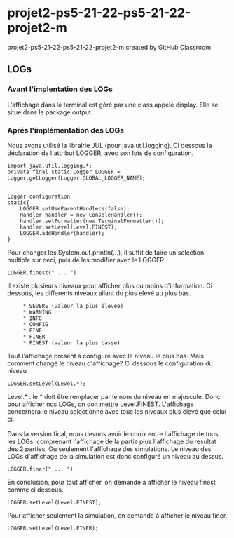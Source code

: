 # projet2-ps5-21-22-ps5-21-22-projet2-m
projet2-ps5-21-22-ps5-21-22-projet2-m created by GitHub Classroom


## LOGs

### Avant l'implentation des LOGs

L'affichage dans le terminal est géré par une class appelé display. Elle se situe dans le package output.

### Aprés l'implémentation des LOGs

Nous avons utilisé la librairie JUL (pour java.util.logging). Ci dessous la déclaration de l'attribut LOGGER, avec son lots de configuration.

    import java.util.logging.*; 
    private final static Logger LOGGER = Logger.getLogger(Logger.GLOBAL_LOGGER_NAME);


    Logger configuration
    static{
        LOGGER.setUseParentHandlers(false);
        Handler handler = new ConsoleHandler();
        handler.setFormatter(new TerminalFormatter());
        handler.setLevel(Level.FINEST);
        LOGGER.addHandler(handler);
    }

Pour changer les System.out.println(...), il suffit de faire un selection multiple sur ceci, puis de les modifier avec le LOGGER.

    LOGGER.finest(" ... ")

Il existe plusieurs niveaux pour afficher plus ou moins d'information. Ci dessous, les differents niveaux allant du plus elevé au plus bas.

         * SEVERE (valeur la plus élevée)
         * WARNING
         * INFO
         * CONFIG
         * FINE
         * FINER
         * FINEST (valeur la plus basse)

Tout l'affichage present à configuré avec le niveau le plus bas. Mais comment changé le niveau d'affichage? Ci dessous le configuration du niveau

    LOGGER.setLevel(Level.*);

Level.* : le * doit être remplacer par le nom du niveau en majuscule. Donc pour afficher nos LOGs, on doit mettre Level.FINEST.
L'affichage concernera le niveau selectionné avec tous les niveaux plus elevé que celui ci. 
</br>
</br>
Dans la version final, nous devons avoir le choix entre l'affichage de tous les LOGs, comprenant l'affichage de la partie plus l'affichage 
du resultat des 2 parties. Ou seulement l'affichage des simulations. Le niveau des LOGs d'affichage de la simulation est donc configuré un niveau au dessus.
    
    LOGGER.finer(" ... ")

En conclusion, pour tout afficher, on demande à afficher le niveau finest comme ci dessous.

    LOGGER.setLevel(Level.FINEST);

Pour afficher seulement la simulation, on demande à afficher le niveau finer.

    LOGGER.setLevel(Level.FINER);